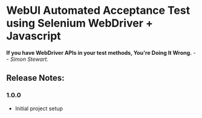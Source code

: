 
# WebUI Automated Acceptance Test using Selenium WebDriver + Javascript

**If you have WebDriver APIs in your test methods, You're Doing It Wrong.** 
*-- Simon Stewart.*

## Release Notes:

### 1.0.0
- Initial project setup
